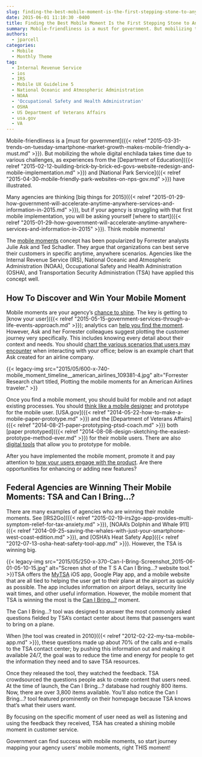 ```yaml
---
slug: finding-the-best-mobile-moment-is-the-first-stepping-stone-to-anytime-anywhere-government.md
date: 2015-06-01 11:10:30 -0400
title: Finding the Best Mobile Moment Is the First Stepping Stone to Anytime, Anywhere Government
summary: Mobile-friendliness is a must for government. But mobilizing the whole digital enchilada takes time due to various challenges, as experiences from the Department of Education and National Park Service have illustrated. Many agencies are thinking big things for 2015, but if your agency is struggling with that first mobile implementation, you will be asking yourself
authors:
  - jparcell
categories:
  - Mobile
  - Monthly Theme
tag:
  - Internal Revenue Service
  - ios
  - IRS
  - Mobile UX Guideline 5
  - National Oceanic and Atmospheric Administration
  - NOAA
  - 'Occupational Safety and Health Administration'
  - OSHA
  - US Department of Veterans Affairs
  - usa.gov
  - VA
---
```


Mobile-friendliness is a [must for government]({{< relref "2015-03-31-trends-on-tuesday-smartphone-market-growth-makes-mobile-friendly-a-must.md" >}}). But mobilizing the whole digital enchilada takes time due to various challenges, as experiences from the [Department of Education]({{< relref "2015-02-12-building-brick-by-brick-ed-govs-website-redesign-and-mobile-implementation.md" >}}) and [National Park Service]({{< relref "2015-04-30-mobile-friendly-park-websites-on-nps-gov.md" >}}) have illustrated.

Many agencies are thinking [big things for 2015]({{< relref "2015-01-29-how-government-will-accelerate-anytime-anywhere-services-and-information-in-2015.md" >}}), but if your agency is struggling with that first mobile implementation, you will be asking yourself [where to start]({{< relref "2015-01-29-how-government-will-accelerate-anytime-anywhere-services-and-information-in-2015" >}}). Think mobile moments!

The [mobile moments](https://solutions.forrester.com/mobile) concept has been popularized by Forrester analysts Julie Ask and Ted Schadler. They argue that organizations can best serve their customers in specific anytime, anywhere scenarios. Agencies like the Internal Revenue Service (IRS), National Oceanic and Atmospheric Administration (NOAA), Occupational Safety and Health Administration (OSHA), and Transportation Security Administration (TSA) have applied this concept well.

## How To Discover and Win Your Mobile Moment

Mobile moments are your agency’s [chance to shine](https://econsultancy.com/blog/65041-making-the-most-of-mobile-moments-to-transform-the-customer-experience/). The key is getting to [know your user]({{< relref "2015-05-15-government-services-through-a-life-events-approach.md" >}}); analytics can [help you find the moment](https://www.thinkwithgoogle.com/research-studies/creating-moments-that-matter.html). However, Ask and her Forrester colleagues suggest plotting the customer journey very specifically. This includes knowing every detail about their context and needs. You should [chart the various scenarios that users may encounter](https://solutions.forrester.com/mobile/landing-61Q6-3212NK.html) when interacting with your office; below is an example chart that Ask created for an airline company.

{{< legacy-img src="2015/05/600-x-740-mobile\_moment\_timeline_\_american\_airlines_109381-4.jpg" alt="Forrester Research chart titled, Plotting the mobile moments for an American Airlines traveler." >}}

Once you find a mobile moment, you should build for mobile and not adapt existing processes. You should [think like a mobile designer](http://www.smashingmagazine.com/2015/04/10/thinking-like-an-app-designer/) and prototype for the mobile user. [USA.gov]({{< relref "2014-05-22-how-to-make-a-mobile-paper-prototype.md" >}}) and the [Department of Veterans Affairs]({{< relref "2014-08-21-paper-prototyping-ptsd-coach.md" >}}) both [paper prototyped]({{< relref "2014-08-08-design-sketching-the-easiest-prototype-method-ever.md" >}}) for their mobile users. There are also [digital tools](https://popapp.in/en/terms/government-users) that allow you to prototype for mobile.

After you have implemented the mobile moment, promote it and pay attention to [how your users engage with the product](http://searchengineland.com/mobilegeddon-today-3-ways-take-mobile-friendliness-next-level-218628). Are there opportunities for enhancing or adding new features?

## Federal Agencies are Winning Their Mobile Moments: TSA and Can I Bring&#8230;?

There are many examples of agencies who are winning their mobile moments. See [IRS2Go]({{< relref "2015-02-19-irs2go-app-provides-multi-symptom-relief-for-tax-anxiety.md" >}}), [NOAA’s Dolphin and Whale 911]({{< relref "2014-09-25-saving-the-whales-with-just-your-smartphone-west-coast-edition.md" >}}), and [OSHA’s Heat Safety App]({{< relref "2012-07-13-osha-heat-safety-tool-app.md" >}}). However, the TSA is winning big.

{{< legacy-img src="2015/05/250-x-370-Can-I-Bring-Screenshot_2015-06-01-05-10-15.jpg" alt="Screen shot of the T S A Can I Bring...? website tool." >}}TSA offers the [MyTSA](http://www.tsa.gov/traveler-information/my-tsa-mobile-application) iOS app, Google Play app, and a mobile website that are all tied to helping the user get to their plane at the airport as quickly as possible. The app includes information on airport delays, security line wait times, and other useful information. However, the mobile moment that TSA is winning the most is the [Can I Bring&#8230;?](https://apps.tsa.dhs.gov/mytsa/cib_home.aspx) moment.

The Can I Bring…? tool was designed to answer the most commonly asked questions fielded by TSA’s contact center about items that passengers want to bring on a plane.

When [the tool was created in 2010]({{< relref "2012-02-22-my-tsa-mobile-app.md" >}}), these questions made up about 70% of the calls and e-mails to the TSA contact center; by pushing this information out and making it available 24/7, the goal was to reduce the time and energy for people to get the information they need and to save TSA resources.

Once they released the tool, they watched the feedback. TSA crowdsourced the questions people ask to create content that users need. At the time of launch, the Can I Bring…? database had roughly 800 items. Now, there are over 3,800 items available. You’ll also notice the Can I Bring…? tool featured prominently on their homepage because TSA knows that’s what their users want.

By focusing on the specific moment of user need as well as listening and using the feedback they received, TSA has created a shining mobile moment in customer service.

Government can find success with mobile moments, so start journey mapping your agency users’ mobile moments, right THIS moment!